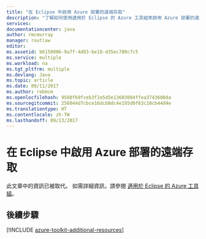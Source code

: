 ```yaml
---
title: "在 Eclipse 中啟用 Azure 部署的遠端存取"
description: "了解如何使用適用於 Eclipse 的 Azure 工具組來啟用 Azure 部署的遠端存取。"
services: 
documentationcenter: java
author: rmcmurray
manager: routlaw
editor: 
ms.assetid: b6150006-9a7f-4d83-be18-d35ec780c7c5
ms.service: multiple
ms.workload: na
ms.tgt_pltfrm: multiple
ms.devlang: Java
ms.topic: article
ms.date: 09/11/2017
ms.author: robmcm
ms.openlocfilehash: 9588f69fceb3f2e5d5e13603084ffea3743600da
ms.sourcegitcommit: 256044d7cbce16dcb8dc4e195d0f63c10cb44d4e
ms.translationtype: HT
ms.contentlocale: zh-TW
ms.lasthandoff: 09/13/2017
---
```

# <a name="enabling-remote-access-for-azure-deployments-in-eclipse"></a>在 Eclipse 中啟用 Azure 部署的遠端存取

此文章中的資訊已被取代。 如需詳細資訊，請參閱 [適用於 Eclipse 的 Azure 工具組](azure-toolkit-for-eclipse.md)。

## <a name="next-steps"></a>後續步驟

[!INCLUDE [azure-toolkit-additional-resources](../includes/azure-toolkit-additional-resources.md)]
